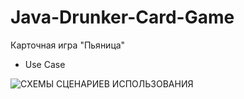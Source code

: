 
# Java-Drunker-Card-Game
Карточная игра "Пьяница"



* Use Case

![СХЕМЫ СЦЕНАРИЕВ ИСПОЛЬЗОВАНИЯ](https://user-images.githubusercontent.com/80450495/121102458-481ab180-c806-11eb-908f-58e9b58960de.jpeg)

